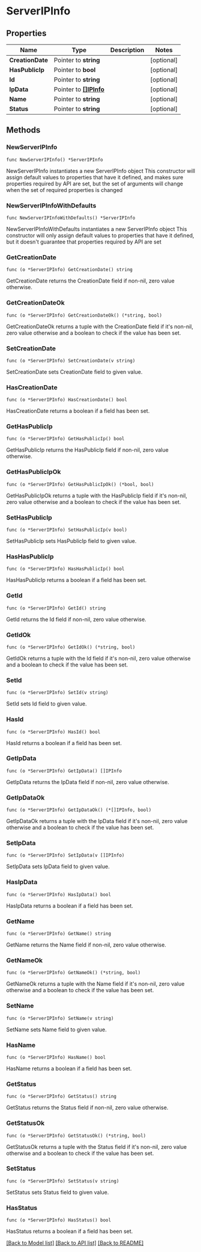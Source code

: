 # ServerIPInfo

## Properties

Name | Type | Description | Notes
------------ | ------------- | ------------- | -------------
**CreationDate** | Pointer to **string** |  | [optional] 
**HasPublicIp** | Pointer to **bool** |  | [optional] 
**Id** | Pointer to **string** |  | [optional] 
**IpData** | Pointer to [**[]IPInfo**](IPInfo.md) |  | [optional] 
**Name** | Pointer to **string** |  | [optional] 
**Status** | Pointer to **string** |  | [optional] 

## Methods

### NewServerIPInfo

`func NewServerIPInfo() *ServerIPInfo`

NewServerIPInfo instantiates a new ServerIPInfo object
This constructor will assign default values to properties that have it defined,
and makes sure properties required by API are set, but the set of arguments
will change when the set of required properties is changed

### NewServerIPInfoWithDefaults

`func NewServerIPInfoWithDefaults() *ServerIPInfo`

NewServerIPInfoWithDefaults instantiates a new ServerIPInfo object
This constructor will only assign default values to properties that have it defined,
but it doesn't guarantee that properties required by API are set

### GetCreationDate

`func (o *ServerIPInfo) GetCreationDate() string`

GetCreationDate returns the CreationDate field if non-nil, zero value otherwise.

### GetCreationDateOk

`func (o *ServerIPInfo) GetCreationDateOk() (*string, bool)`

GetCreationDateOk returns a tuple with the CreationDate field if it's non-nil, zero value otherwise
and a boolean to check if the value has been set.

### SetCreationDate

`func (o *ServerIPInfo) SetCreationDate(v string)`

SetCreationDate sets CreationDate field to given value.

### HasCreationDate

`func (o *ServerIPInfo) HasCreationDate() bool`

HasCreationDate returns a boolean if a field has been set.

### GetHasPublicIp

`func (o *ServerIPInfo) GetHasPublicIp() bool`

GetHasPublicIp returns the HasPublicIp field if non-nil, zero value otherwise.

### GetHasPublicIpOk

`func (o *ServerIPInfo) GetHasPublicIpOk() (*bool, bool)`

GetHasPublicIpOk returns a tuple with the HasPublicIp field if it's non-nil, zero value otherwise
and a boolean to check if the value has been set.

### SetHasPublicIp

`func (o *ServerIPInfo) SetHasPublicIp(v bool)`

SetHasPublicIp sets HasPublicIp field to given value.

### HasHasPublicIp

`func (o *ServerIPInfo) HasHasPublicIp() bool`

HasHasPublicIp returns a boolean if a field has been set.

### GetId

`func (o *ServerIPInfo) GetId() string`

GetId returns the Id field if non-nil, zero value otherwise.

### GetIdOk

`func (o *ServerIPInfo) GetIdOk() (*string, bool)`

GetIdOk returns a tuple with the Id field if it's non-nil, zero value otherwise
and a boolean to check if the value has been set.

### SetId

`func (o *ServerIPInfo) SetId(v string)`

SetId sets Id field to given value.

### HasId

`func (o *ServerIPInfo) HasId() bool`

HasId returns a boolean if a field has been set.

### GetIpData

`func (o *ServerIPInfo) GetIpData() []IPInfo`

GetIpData returns the IpData field if non-nil, zero value otherwise.

### GetIpDataOk

`func (o *ServerIPInfo) GetIpDataOk() (*[]IPInfo, bool)`

GetIpDataOk returns a tuple with the IpData field if it's non-nil, zero value otherwise
and a boolean to check if the value has been set.

### SetIpData

`func (o *ServerIPInfo) SetIpData(v []IPInfo)`

SetIpData sets IpData field to given value.

### HasIpData

`func (o *ServerIPInfo) HasIpData() bool`

HasIpData returns a boolean if a field has been set.

### GetName

`func (o *ServerIPInfo) GetName() string`

GetName returns the Name field if non-nil, zero value otherwise.

### GetNameOk

`func (o *ServerIPInfo) GetNameOk() (*string, bool)`

GetNameOk returns a tuple with the Name field if it's non-nil, zero value otherwise
and a boolean to check if the value has been set.

### SetName

`func (o *ServerIPInfo) SetName(v string)`

SetName sets Name field to given value.

### HasName

`func (o *ServerIPInfo) HasName() bool`

HasName returns a boolean if a field has been set.

### GetStatus

`func (o *ServerIPInfo) GetStatus() string`

GetStatus returns the Status field if non-nil, zero value otherwise.

### GetStatusOk

`func (o *ServerIPInfo) GetStatusOk() (*string, bool)`

GetStatusOk returns a tuple with the Status field if it's non-nil, zero value otherwise
and a boolean to check if the value has been set.

### SetStatus

`func (o *ServerIPInfo) SetStatus(v string)`

SetStatus sets Status field to given value.

### HasStatus

`func (o *ServerIPInfo) HasStatus() bool`

HasStatus returns a boolean if a field has been set.


[[Back to Model list]](../README.md#documentation-for-models) [[Back to API list]](../README.md#documentation-for-api-endpoints) [[Back to README]](../README.md)


